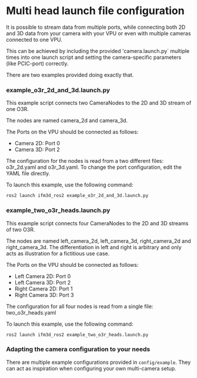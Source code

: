 # Multi head launch file configuration

It is possible to stream data from multiple ports, while connecting both
2D and 3D data from your camera with your VPU or even with multiple cameras
connected to one VPU.

This can be achieved by including the provided 'camera.launch.py` multiple times
into one launch script and setting the camera-specific parameters (like PCIC-port) correctly.

There are two examples provided doing exactly that.

### example_o3r_2d_and_3d.launch.py
This example script connects two CameraNodes to the 2D and 3D stream of one O3R.

The nodes are named camera_2d and camera_3d.

The Ports on the VPU should be connected as follows:
* Camera 2D: Port 0
* Camera 3D: Port 2

The configuration for the nodes is read from a two different files:
o3r_2d.yaml and o3r_3d.yaml. To change the port configuration, edit the YAML file directly.

To launch this example, use the following command:
```
ros2 launch ifm3d_ros2 example_o3r_2d_and_3d.launch.py
```

### example_two_o3r_heads.launch.py
This example script connects four CameraNodes to the 2D and 3D streams of two O3R.

The nodes are named left_camera_2d, left_camera_3d, right_camera_2d and
right_camera_3d. The differentiation in left and right is arbitrary and only acts
as illustration for a fictitious use case.

The Ports on the VPU should be connected as follows:
* Left Camera 2D: Port 0
* Left Camera 3D: Port 2
* Right Camera 2D: Port 1
* Right Camera 3D: Port 3

The configuration for all four nodes is read from a single file: two_o3r_heads.yaml

To launch this example, use the following command:
```
ros2 launch ifm3d_ros2 example_two_o3r_heads.launch.py
```

### Adapting the camera configuration to your needs
There are multiple example configurations provided in `config/example`.
They can act as inspiration when configuring your own multi-camera setup.
